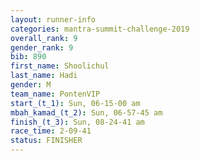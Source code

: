 ```yaml
---
layout: runner-info 
categories: mantra-summit-challenge-2019 
overall_rank: 9
gender_rank: 9
bib: 890
first_name: Shoolichul
last_name: Hadi
gender: M
team_name: PontenVIP
start_(t_1): Sun, 06-15-00 am
mbah_kamad_(t_2): Sun, 06-57-45 am
finish_(t_3): Sun, 08-24-41 am
race_time: 2-09-41
status: FINISHER
---
```

